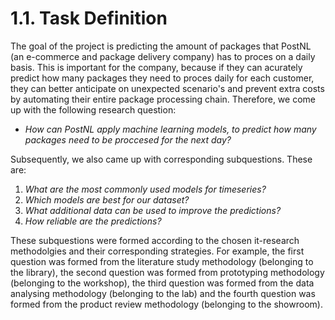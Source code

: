 <h1>1.1. Task Definition</h1>

The goal of the project is predicting the amount of packages that PostNL (an e-commerce and package delivery company) has to proces on a daily basis. This is important for the company, because if they can acurately predict how many packages they need to proces daily for each customer, they can better anticipate on unexpected scenario's and prevent extra costs by automating their entire package processing chain. Therefore, we come up with the following research question:

- *How can PostNL apply machine learning models, to predict how many packages need to be proccesed for the next day?*

Subsequently, we also came up with corresponding subquestions. These are:

1. *What are the most commonly used models for timeseries?*</br>
2. *Which models are best for our dataset?*</br>
3. *What additional data can be used to improve the predictions?*</br>
4. *How reliable are the predictions?*</br>

These subquestions were formed according to the chosen it-research methodolgies and their corresponding strategies. For example, the first question was formed from the literature study methodology (belonging to the library), the second question was formed from prototyping methodology (belonging to the workshop), the third question was formed from the data analysing methodology (belonging to the lab) and the fourth question was formed from the product review methodology (belonging to the showroom).  


  


